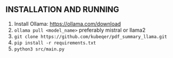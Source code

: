 ## INSTALLATION AND RUNNING

1. Install Ollama: https://ollama.com/download
2. `ollama pull <model_name>` preferably mistral or llama2
3. `git clone https://github.com/kubeqer/pdf_summary_llama.git`
4. `pip install -r requirements.txt`
5. `python3 src/main.py`